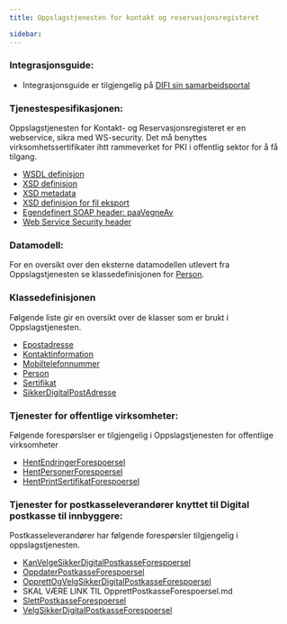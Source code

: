 ```yaml
---
title: Oppslagstjenesten for kontakt og reservasjonsregisteret  

sidebar:
---
```


### Integrasjonsguide:

  - Integrasjonsguide er tilgjengelig på [DIFI sin samarbeidsportal](http://samarbeid.difi.no)

### Tjenestespesifikasjonen:

Oppslagstjenesten for Kontakt- og Reservasjonsregisteret er en
webservice, sikra med WS-security. Det må benyttes
virksomhetssertifikater ihtt rammeverket for PKI i offentlig sektor for
å få tilgang.

  - [WSDL definisjon]({{site.baseurl}}/docs/resources/begrep/oppslagstjenesten/xsd/oppslagstjeneste-ws-16-02.wsdl)
  - [XSD definisjon]({{site.baseurl}}/docs/resources/begrep/oppslagstjenesten/xsd/oppslagstjeneste-ws-16-02.wsdl)
  - [XSD metadata]({{site.baseurl}}/docs/resources/begrep/oppslagstjenesten/xsd/oppslagstjeneste-metadata-16-02.xsd)
  - [XSD definisjon for fil
    eksport](xsd/kontaktregister-export-14-05.xsd)
  - [Egendefinert SOAP header: paaVegneAv]({{site.baseurl}}/docs/resources/begrep/felles/paaVegneAv)
  - [Web Service Security header]({{site.baseurl}}/docs/resources/begrep/oppslagstjenesten/ws-security/WebserviceSecurity)

### Datamodell:

For en oversikt over den eksterne datamodellen utlevert fra
Oppslagstjenesten se klassedefinisjonen for [Person]({{site.baseurl}}/docs/resources/begrep/oppslagstjenesten/Person).

### Klassedefinisjonen

Følgende liste gir en oversikt over de klasser som er brukt i
Oppslagstjenesten.

  - [Epostadresse]({{site.baseurl}}/docs/resources/begrep/sikkerDigitalPost/begrep/epostadresse)
  - [Kontaktinformation]({{site.baseurl}}/docs/resources/begrep/oppslagstjenesten/Kontaktinformasjon)
  - [Mobiltelefonnummer]({{site.baseurl}}/docs/resources/begrep/felles/mobiltelefonnummer)
  - [Person]({{site.baseurl}}/docs/resources/begrep/oppslagstjenesten/Person)
  - [Sertifikat]({{site.baseurl}}/docs/resources/begrep/oppslagstjenesten/Sertifikat)
  - [SikkerDigitalPostAdresse]({{site.baseurl}}/docs/resources/begrep/oppslagstjenesten/SikkerDigitalPostAdresse)

### Tjenester for offentlige virksomheter:

Følgende forespørslser er tilgjengelig i Oppslagstjenesten for
offentlige virksomheter

 - [HentEndringerForespoersel]({{site.baseurl}}/docs/resources/begrep/oppslagstjenesten/HentEndringerForespoersel)
 - [HentPersonerForespoersel]({{site.baseurl}}/docs/resources/begrep/oppslagstjenesten/HentPersonerForespoersel)
 - [HentPrintSertifikatForespoersel]({{site.baseurl}}/docs/resources/begrep/oppslagstjenesten/HentPrintSertifikatForespoersel)

### Tjenester for postkasseleverandører knyttet til Digital postkasse til innbyggere:

Postkasseleverandører har følgende forespørsler tilgjengelig i
oppslagstjenesten.

 - [KanVelgeSikkerDigitalPostkasseForespoersel]({{site.baseurl}}/docs/resources/begrep/oppslagstjenesten/KanVelgeSikkerDigitalPostkasseForespoersel)
 - [OppdaterPostkasseForespoersel]({{site.baseurl}}/docs/resources/begrep/oppslagstjenesten/OppdaterPostkasseForespoersel)
 - [OpprettOgVelgSikkerDigitalPostkasseForespoersel]({{site.baseurl}}/docs/resources/begrep/oppslagstjenesten/OpprettOgVelgSikkerDigitalPostkasseForespoersel)
 - SKAL VÆRE LINK TIL OpprettPostkasseForespoersel.md
 - [SlettPostkasseForespoersel]({{site.baseurl}}/docs/resources/begrep/oppslagstjenesten/SlettPostkasseForespoersel)
 - [VelgSikkerDigitalPostkasseForespoersel]({{site.baseurl}}/docs/resources/begrep/oppslagstjenesten/KanVelgeSikkerDigitalPostkasseForespoersel)

